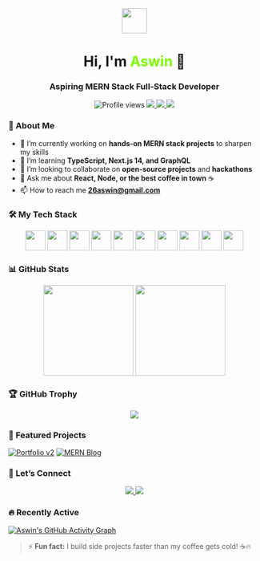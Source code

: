 <!-- Profile README for AswinT -->

<!-- header -->
<div align="center">
  <img src="https://raw.githubusercontent.com/AswinT/AswinT/main/assets/wave.gif" width="50" />
  <h1>Hi, I'm <span style="color:#7CFC00;">Aswin</span> 👋</h1>
  <h3>Aspiring MERN Stack Full‑Stack Developer</h3>
</div>

<!-- badges -->
<p align="center">
  <img src="https://komarev.com/ghpvc/?username=AswinT&style=flat-square&color=brightgreen" alt="Profile views"/>
  <a href="https://github.com/AswinT?tab=followers">
    <img src="https://img.shields.io/github/followers/AswinT?label=Followers&style=flat-square" />
  </a>
  <a href="mailto:26aswin@gmail.com">
    <img src="https://img.shields.io/badge/email-contact%20me-red?style=flat-square&logo=gmail" />
  </a>
  <a href="https://www.linkedin.com/in/aswin-t">
    <img src="https://img.shields.io/badge/LinkedIn-connect-blue?style=flat-square&logo=linkedin" />
  </a>
</p>

<!-- about -->
### 🌟 About Me
- 🔭 I’m currently working on **hands‑on MERN stack projects** to sharpen my skills  
- 🌱 I’m learning **TypeScript, Next.js 14, and GraphQL**  
- 👯 I’m looking to collaborate on **open‑source projects** and **hackathons**  
- 💬 Ask me about **React, Node, or the best coffee in town** ☕  
- 📫 How to reach me **26aswin@gmail.com**  

<!-- tech stack icons -->
### 🛠 My Tech Stack
<div align="center">
  <img src="https://cdn.jsdelivr.net/gh/devicons/devicon/icons/html5/html5-original.svg" height="40"/>
  <img src="https://cdn.jsdelivr.net/gh/devicons/devicon/icons/css3/css3-original.svg" height="40"/>
  <img src="https://cdn.jsdelivr.net/gh/devicons/devicon/icons/javascript/javascript-original.svg" height="40"/>
  <img src="https://cdn.jsdelivr.net/gh/devicons/devicon/icons/typescript/typescript-original.svg" height="40"/>
  <img src="https://cdn.jsdelivr.net/gh/devicons/devicon/icons/react/react-original.svg" height="40"/>
  <img src="https://cdn.jsdelivr.net/gh/devicons/devicon/icons/nodejs/nodejs-original.svg" height="40"/>
  <img src="https://cdn.jsdelivr.net/gh/devicons/devicon/icons/express/express-original.svg" height="40"/>
  <img src="https://cdn.jsdelivr.net/gh/devicons/devicon/icons/mongodb/mongodb-original.svg" height="40"/>
  <img src="https://cdn.jsdelivr.net/gh/devicons/devicon/icons/git/git-original.svg" height="40"/>
  <img src="https://cdn.jsdelivr.net/gh/devicons/devicon/icons/docker/docker-plain.svg" height="40"/>
</div>

<!-- stats -->
### 📊 GitHub Stats
<p align="center">
  <img src="https://github-readme-stats.vercel.app/api?username=AswinT&show_icons=true&theme=codeSTACKr&hide_rank=false" height="180" />
  <img src="https://github-readme-streak-stats.herokuapp.com/?user=AswinT&theme=codeSTACKr" height="180" />
</p>

### 🏆 GitHub Trophy
<p align="center">
  <img src="https://github-profile-trophy.vercel.app/?username=AswinT&theme=gitdimmed&row=1" />
</p>

<!-- pinned projects -->
### 🚀 Featured Projects
<!-- Replace the repo links with your best projects -->
[![Portfolio v2](https://github-readme-stats.vercel.app/api/pin/?username=AswinT&repo=portfolio-v2)](https://github.com/AswinT/portfolio-v2)
[![MERN Blog](https://github-readme-stats.vercel.app/api/pin/?username=AswinT&repo=mern-blog)](https://github.com/AswinT/mern-blog)

<!-- connect -->
### 🤝 Let’s Connect
<p align="center">
  <a href="https://twitter.com/_aswint">
    <img src="https://img.shields.io/twitter/follow/_aswint?style=social" />
  </a>
  <a href="https://dev.to/aswin">
    <img src="https://img.shields.io/badge/DEV-Profile-black?style=flat-square&logo=dev.to" />
  </a>
</p>

<!-- github activity graph -->
### 🔥 Recently Active
[![Aswin's GitHub Activity Graph](https://github-readme-activity-graph.cyclic.app/graph?username=AswinT&theme=github-compact&radius=16&area=true)](https://github.com/AswinT)

<!-- fun fact -->
> ⚡ **Fun fact:** I build side projects faster than my coffee gets cold! ☕🔥
